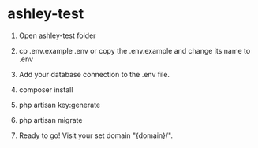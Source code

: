 # ashley-test
 
1) Open ashley-test folder

2) cp .env.example .env or copy the .env.example and change its name to .env

3) Add your database connection to the .env file.

4) composer install

5) php artisan key:generate

6) php artisan migrate

7) Ready to go! Visit your set domain "{domain}/".

